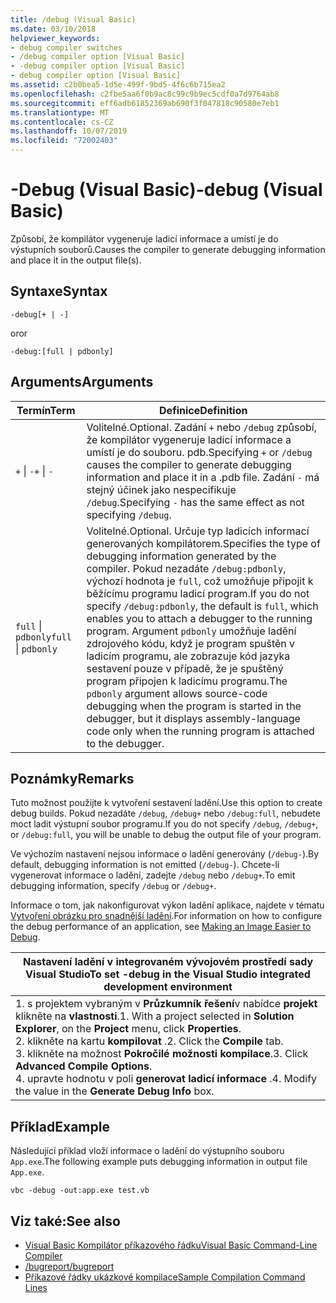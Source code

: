 ```yaml
---
title: /debug (Visual Basic)
ms.date: 03/10/2018
helpviewer_keywords:
- debug compiler switches
- /debug compiler option [Visual Basic]
- -debug compiler option [Visual Basic]
- debug compiler option [Visual Basic]
ms.assetid: c2b0bea5-1d5e-499f-9bd5-4f6c6b715ea2
ms.openlocfilehash: c2fbe5aa6f0b9ac8c99c9b9ec5cdf0a7d9764ab8
ms.sourcegitcommit: eff6adb61852369ab690f3f047818c90580e7eb1
ms.translationtype: MT
ms.contentlocale: cs-CZ
ms.lasthandoff: 10/07/2019
ms.locfileid: "72002403"
---
```

# <a name="-debug-visual-basic"></a><span data-ttu-id="98af2-102">-Debug (Visual Basic)</span><span class="sxs-lookup"><span data-stu-id="98af2-102">-debug (Visual Basic)</span></span>
<span data-ttu-id="98af2-103">Způsobí, že kompilátor vygeneruje ladicí informace a umístí je do výstupních souborů.</span><span class="sxs-lookup"><span data-stu-id="98af2-103">Causes the compiler to generate debugging information and place it in the output file(s).</span></span>  
  
## <a name="syntax"></a><span data-ttu-id="98af2-104">Syntaxe</span><span class="sxs-lookup"><span data-stu-id="98af2-104">Syntax</span></span>  
  
```console 
-debug[+ | -]  
```

<span data-ttu-id="98af2-105">or</span><span class="sxs-lookup"><span data-stu-id="98af2-105">or</span></span>

```console  
-debug:[full | pdbonly]  
```
  
## <a name="arguments"></a><span data-ttu-id="98af2-106">Arguments</span><span class="sxs-lookup"><span data-stu-id="98af2-106">Arguments</span></span>  
  
|<span data-ttu-id="98af2-107">Termín</span><span class="sxs-lookup"><span data-stu-id="98af2-107">Term</span></span>|<span data-ttu-id="98af2-108">Definice</span><span class="sxs-lookup"><span data-stu-id="98af2-108">Definition</span></span>|  
|---|---|  
|<span data-ttu-id="98af2-109">`+` &#124; `-`</span><span class="sxs-lookup"><span data-stu-id="98af2-109">`+` &#124; `-`</span></span>|<span data-ttu-id="98af2-110">Volitelné.</span><span class="sxs-lookup"><span data-stu-id="98af2-110">Optional.</span></span> <span data-ttu-id="98af2-111">Zadání `+` nebo `/debug` způsobí, že kompilátor vygeneruje ladicí informace a umístí je do souboru. pdb.</span><span class="sxs-lookup"><span data-stu-id="98af2-111">Specifying `+` or `/debug` causes the compiler to generate debugging information and place it in a .pdb file.</span></span> <span data-ttu-id="98af2-112">Zadání `-` má stejný účinek jako nespecifikuje `/debug`.</span><span class="sxs-lookup"><span data-stu-id="98af2-112">Specifying `-` has the same effect as not specifying `/debug`.</span></span>|  
|<span data-ttu-id="98af2-113">`full` &#124; `pdbonly`</span><span class="sxs-lookup"><span data-stu-id="98af2-113">`full` &#124; `pdbonly`</span></span>|<span data-ttu-id="98af2-114">Volitelné.</span><span class="sxs-lookup"><span data-stu-id="98af2-114">Optional.</span></span> <span data-ttu-id="98af2-115">Určuje typ ladicích informací generovaných kompilátorem.</span><span class="sxs-lookup"><span data-stu-id="98af2-115">Specifies the type of debugging information generated by the compiler.</span></span> <span data-ttu-id="98af2-116">Pokud nezadáte `/debug:pdbonly`, výchozí hodnota je `full`, což umožňuje připojit k běžícímu programu ladicí program.</span><span class="sxs-lookup"><span data-stu-id="98af2-116">If you do not specify `/debug:pdbonly`, the default is `full`, which enables you to attach a debugger to the running program.</span></span> <span data-ttu-id="98af2-117">Argument `pdbonly` umožňuje ladění zdrojového kódu, když je program spuštěn v ladicím programu, ale zobrazuje kód jazyka sestavení pouze v případě, že je spuštěný program připojen k ladicímu programu.</span><span class="sxs-lookup"><span data-stu-id="98af2-117">The `pdbonly` argument allows source-code debugging when the program is started in the debugger, but it displays assembly-language code only when the running program is attached to the debugger.</span></span>|  
  
## <a name="remarks"></a><span data-ttu-id="98af2-118">Poznámky</span><span class="sxs-lookup"><span data-stu-id="98af2-118">Remarks</span></span>  
 <span data-ttu-id="98af2-119">Tuto možnost použijte k vytvoření sestavení ladění.</span><span class="sxs-lookup"><span data-stu-id="98af2-119">Use this option to create debug builds.</span></span> <span data-ttu-id="98af2-120">Pokud nezadáte `/debug`, `/debug+` nebo `/debug:full`, nebudete moct ladit výstupní soubor programu.</span><span class="sxs-lookup"><span data-stu-id="98af2-120">If you do not specify `/debug`, `/debug+`, or `/debug:full`, you will be unable to debug the output file of your program.</span></span>  
  
 <span data-ttu-id="98af2-121">Ve výchozím nastavení nejsou informace o ladění generovány (`/debug-`).</span><span class="sxs-lookup"><span data-stu-id="98af2-121">By default, debugging information is not emitted (`/debug-`).</span></span> <span data-ttu-id="98af2-122">Chcete-li vygenerovat informace o ladění, zadejte `/debug` nebo `/debug+`.</span><span class="sxs-lookup"><span data-stu-id="98af2-122">To emit debugging information, specify `/debug` or `/debug+`.</span></span>  
  
 <span data-ttu-id="98af2-123">Informace o tom, jak nakonfigurovat výkon ladění aplikace, najdete v tématu [Vytvoření obrázku pro snadnější ladění](../../../framework/debug-trace-profile/making-an-image-easier-to-debug.md).</span><span class="sxs-lookup"><span data-stu-id="98af2-123">For information on how to configure the debug performance of an application, see [Making an Image Easier to Debug](../../../framework/debug-trace-profile/making-an-image-easier-to-debug.md).</span></span>  
  
|<span data-ttu-id="98af2-124">Nastavení ladění v integrovaném vývojovém prostředí sady Visual Studio</span><span class="sxs-lookup"><span data-stu-id="98af2-124">To set -debug in the Visual Studio integrated development environment</span></span>|  
|---|  
|<span data-ttu-id="98af2-125">1. s projektem vybraným v **Průzkumník řešení**v nabídce **projekt** klikněte na **vlastnosti**.</span><span class="sxs-lookup"><span data-stu-id="98af2-125">1.  With a project selected in **Solution Explorer**, on the **Project** menu, click **Properties**.</span></span> <br /><span data-ttu-id="98af2-126">2. klikněte na kartu **kompilovat** .</span><span class="sxs-lookup"><span data-stu-id="98af2-126">2.  Click the **Compile** tab.</span></span><br /><span data-ttu-id="98af2-127">3. klikněte na možnost **Pokročilé možnosti kompilace**.</span><span class="sxs-lookup"><span data-stu-id="98af2-127">3.  Click **Advanced Compile Options**.</span></span><br /><span data-ttu-id="98af2-128">4. upravte hodnotu v poli **generovat ladicí informace** .</span><span class="sxs-lookup"><span data-stu-id="98af2-128">4.  Modify the value in the **Generate Debug Info** box.</span></span>|  
  
## <a name="example"></a><span data-ttu-id="98af2-129">Příklad</span><span class="sxs-lookup"><span data-stu-id="98af2-129">Example</span></span>  
 <span data-ttu-id="98af2-130">Následující příklad vloží informace o ladění do výstupního souboru `App.exe`.</span><span class="sxs-lookup"><span data-stu-id="98af2-130">The following example puts debugging information in output file `App.exe`.</span></span>  
  
```console  
vbc -debug -out:app.exe test.vb  
```  
  
## <a name="see-also"></a><span data-ttu-id="98af2-131">Viz také:</span><span class="sxs-lookup"><span data-stu-id="98af2-131">See also</span></span>

- [<span data-ttu-id="98af2-132">Visual Basic Kompilátor příkazového řádku</span><span class="sxs-lookup"><span data-stu-id="98af2-132">Visual Basic Command-Line Compiler</span></span>](../../../visual-basic/reference/command-line-compiler/index.md)
- [<span data-ttu-id="98af2-133">/bugreport</span><span class="sxs-lookup"><span data-stu-id="98af2-133">/bugreport</span></span>](../../../visual-basic/reference/command-line-compiler/bugreport.md)
- [<span data-ttu-id="98af2-134">Příkazové řádky ukázkové kompilace</span><span class="sxs-lookup"><span data-stu-id="98af2-134">Sample Compilation Command Lines</span></span>](../../../visual-basic/reference/command-line-compiler/sample-compilation-command-lines.md)
